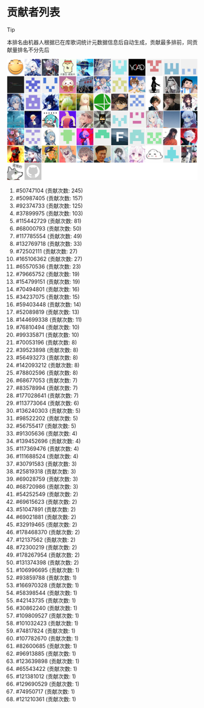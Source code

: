 # 贡献者列表

> [!TIP]
> 本排名由机器人根据已在库歌词统计元数据信息后自动生成，贡献最多排前，同贡献量排名不分先后

![贡献者头像画廊](./CONTRIBUTORS.svg)

1. #50747104 (贡献次数: 245)
2. #50987405 (贡献次数: 157)
3. #92374733 (贡献次数: 125)
4. #37899975 (贡献次数: 103)
5. #115442729 (贡献次数: 81)
6. #68000793 (贡献次数: 50)
7. #117785554 (贡献次数: 49)
8. #132769718 (贡献次数: 33)
9. #72502111 (贡献次数: 27)
10. #165106362 (贡献次数: 27)
11. #65570536 (贡献次数: 23)
12. #79665752 (贡献次数: 19)
13. #154799151 (贡献次数: 19)
14. #70494801 (贡献次数: 16)
15. #34237075 (贡献次数: 15)
16. #59403448 (贡献次数: 14)
17. #52089819 (贡献次数: 13)
18. #144699338 (贡献次数: 11)
19. #76810494 (贡献次数: 10)
20. #99335871 (贡献次数: 10)
21. #70053196 (贡献次数: 8)
22. #39523898 (贡献次数: 8)
23. #56493273 (贡献次数: 8)
24. #142093212 (贡献次数: 8)
25. #78802596 (贡献次数: 8)
26. #68677053 (贡献次数: 7)
27. #83578994 (贡献次数: 7)
28. #177028641 (贡献次数: 7)
29. #113773064 (贡献次数: 6)
30. #136240303 (贡献次数: 5)
31. #98522202 (贡献次数: 5)
32. #56755417 (贡献次数: 5)
33. #91305636 (贡献次数: 4)
34. #139452696 (贡献次数: 4)
35. #117369476 (贡献次数: 4)
36. #111688524 (贡献次数: 4)
37. #30791583 (贡献次数: 3)
38. #25819318 (贡献次数: 3)
39. #69028759 (贡献次数: 3)
40. #68720986 (贡献次数: 3)
41. #54252549 (贡献次数: 2)
42. #69615623 (贡献次数: 2)
43. #51047891 (贡献次数: 2)
44. #69021881 (贡献次数: 2)
45. #32919465 (贡献次数: 2)
46. #178468370 (贡献次数: 2)
47. #12137562 (贡献次数: 2)
48. #72300219 (贡献次数: 2)
49. #178267954 (贡献次数: 2)
50. #131374398 (贡献次数: 2)
51. #106996695 (贡献次数: 1)
52. #93859788 (贡献次数: 1)
53. #166970328 (贡献次数: 1)
54. #58398544 (贡献次数: 1)
55. #42143735 (贡献次数: 1)
56. #30862240 (贡献次数: 1)
57. #109809527 (贡献次数: 1)
58. #101032423 (贡献次数: 1)
59. #74817824 (贡献次数: 1)
60. #107782670 (贡献次数: 1)
61. #82600685 (贡献次数: 1)
62. #96913885 (贡献次数: 1)
63. #123639898 (贡献次数: 1)
64. #65543422 (贡献次数: 1)
65. #121381012 (贡献次数: 1)
66. #129690529 (贡献次数: 1)
67. #74950717 (贡献次数: 1)
68. #121210361 (贡献次数: 1)
